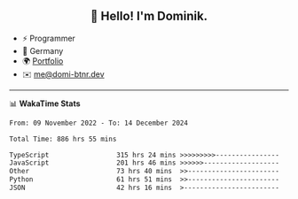 <h2 align="center">👋 Hello! I'm Dominik.</h2>

- ⚡ Programmer
- 📍 Germany
- 🌍 [Portfolio](https://domi-btnr.dev)
- ✉️ [me@domi-btnr.dev](mailto://me@domi-btnr.dev)

---
📊 **WakaTime Stats**
<!--START_SECTION:waka-->

```txt
From: 09 November 2022 - To: 14 December 2024

Total Time: 886 hrs 55 mins

TypeScript                 315 hrs 24 mins >>>>>>>>>----------------   35.56 %
JavaScript                 201 hrs 46 mins >>>>>>-------------------   22.75 %
Other                      73 hrs 40 mins  >>-----------------------   08.31 %
Python                     61 hrs 51 mins  >>-----------------------   06.97 %
JSON                       42 hrs 16 mins  >------------------------   04.77 %
```

<!--END_SECTION:waka-->
